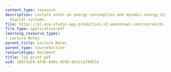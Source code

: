 ```yaml
---
content_type: resource
description: Lecture notes on energy consumption and dynamic energy dissipation in
  digital systems.
file: https://ol-ocw-studio-app-production.s3.amazonaws.com/courses/6-111-introductory-digital-systems-laboratory-spring-2006/38df2a594fdb6d0a95990dcb1229957d_l16_print.pdf
file_type: application/pdf
learning_resource_types:
- Lecture Notes
parent_title: Lecture Notes
parent_type: CourseSection
resourcetype: Document
title: l16_print.pdf
uid: 38df2a59-4fdb-6d0a-9599-0dcb1229957d
---
```

